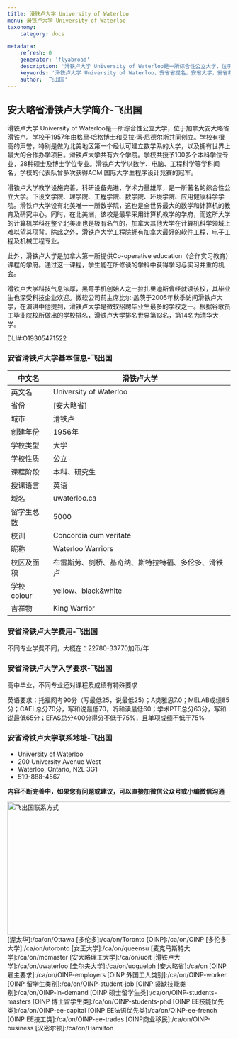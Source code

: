 ```yaml
---
title: 滑铁卢大学 University of Waterloo
menu: 滑铁卢大学 University of Waterloo
taxonomy:
    category: docs

metadata:
    refresh: 0
    generator: 'flyabroad'
    description: '滑铁卢大学 University of Waterloo是一所综合性公立大学，位于加拿大安大略省滑铁卢。学校于1957年由格里·哈格博士和艾拉·湾·尼德尔斯共同创立。学校有很高的声誉，特别是做为北美地区第一个经认可建立数学系的大学，以及拥有世界上最大的合作办学项目。'
    keywords: '滑铁卢大学 University of Waterloo，安省省提名，安省大学，安省教育，OINP'
    author: '飞出国'
---
```

## 安大略省滑铁卢大学简介-飞出国

滑铁卢大学 University of Waterloo是一所综合性公立大学，位于加拿大安大略省滑铁卢。学校于1957年由格里·哈格博士和艾拉·湾·尼德尔斯共同创立。学校有很高的声誉，特别是做为北美地区第一个经认可建立数学系的大学，以及拥有世界上最大的合作办学项目。滑铁卢大学共有六个学院。学校共授予100多个本科学位专业，28种硕士及博士学位专业。滑铁卢大学以数学、电脑、工程科学等学科闻名，学校的代表队曾多次获得ACM 国际大学生程序设计竞赛的冠军。

滑铁卢大学教学设施完善，科研设备先进，学术力量雄厚，是一所著名的综合性公立大学。下设文学院、理学院、工程学院、数学院、环境学院、应用健康科学学院。滑铁卢大学设有北美唯一一所数学院，这也是全世界最大的数学和计算机的教育及研究中心。同时，在北美洲，该校是最早采用计算机教学的学府，而这所大学的计算机学科在整个北美洲也是极有名气的，加拿大其他大学在计算机科学领域上难以望其项背。除此之外，滑铁卢大学工程院拥有加拿大最好的软件工程，电子工程及机械工程专业。

此外，滑铁卢大学是加拿大第一所提供Co-operative education（合作实习教育）课程的学府。通过这一课程，学生能在所修读的学科中获得学习与实习并重的机会。

滑铁卢大学科技气息浓厚，黑莓手机创始人之一拉扎里迪斯曾经就读该校，其毕业生也深受科技企业欢迎。微软公司前主席比尔·盖茨于2005年秋季访问滑铁卢大学，在演讲中他提到，滑铁卢大学是微软招聘毕业生最多的学校之一。根据谷歌员工毕业院校所做出的学校排名，滑铁卢大学排名世界第13名，第14名为清华大学。

DLI#:O19305471522

### 安省滑铁卢大学基本信息-飞出国

中文名 |  滑铁卢大学
----|-------
英文名 |  University of Waterloo
省份 | [安大略省]
城市 | 滑铁卢
创建年份 | 1956年
学校类型 | 大学
学校性质 | 公立
课程阶段 | 本科、研究生 
授课语言 | 英语
域名 |   uwaterloo.ca 
留学生总数 | 5000
校训 |  Concordia cum veritate
昵称 |  Waterloo Warriors
校区及面积 | 布雷斯劳、剑桥、基奇纳、斯特拉特福、多伦多、滑铁卢
学校colour | yellow、black&white
吉祥物 |  King Warrior

### 安省滑铁卢大学费用-飞出国

不同专业学费不同，大概在：22780-33770加币/年

### 安省滑铁卢大学入学要求-飞出国

高中毕业，不同专业还对课程及成绩有特殊要求

英语要求：托福网考90分（写最低25，说最低25）；A类雅思7.0；MELAB成绩85分；CAEL总分70分，写和说最低70，听和读最低60；学术PTE总分63分，写和说最低65分；EFAS总分400分得分不低于75%，且单项成绩不低于75%

### 安省滑铁卢大学联系地址-飞出国

* University of Waterloo
* 200 University Avenue West
* Waterloo, Ontario, N2L 3G1
* 519-888-4567

**内容不断完善中，如果您有问题或建议，可以直接加微信公众号或小编微信沟通**

<img src="http://wx1.sinaimg.cn/mw1024/892c310fly1fgkvndf1s9j20p008d0v3.jpg" width = "900" height = "300" alt="飞出国联系方式" align=center />
[渥太华]:/ca/on/Ottawa
[多伦多]:/ca/on/Toronto
[OINP]:/ca/on/OINP
[多伦多大学]:/ca/on/utoronto
[女王大学]:/ca/on/queensu
[麦克马斯特大学]:/ca/on/mcmaster
[安大略理工大学]:/ca/on/uoit
[滑铁卢大学]:/ca/on/uwaterloo
[圭尔夫大学]:/ca/on/uoguelph
[安大略省]:/ca/on
[OINP雇主要求]:/ca/on/OINP-employers
[OINP 外国工人类别]:/ca/on/OINP-worker
[OINP 留学生类别]:/ca/on/OINP-student-job
[OINP 紧缺技能类别]:/ca/on/OINP-in-demand
[OINP 硕士留学生类]:/ca/on/OINP-students-masters
[OINP 博士留学生类]:/ca/on/OINP-students-phd
[OINP EE技能优先类]:/ca/on/OINP-ee-capital
[OINP EE法语优先类]:/ca/on/OINP-ee-french
[OINP EE技工类]:/ca/on/OINP-ee-trades
[OINP商业移民]:/ca/on/OINP-business
[汉密尔顿]:/ca/on/Hamilton
